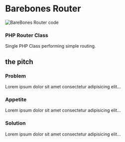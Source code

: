 # Barebones Router
![BareBones Router code](/imgs/BareBonesRouter.jpg)
### PHP Router Class

Single PHP Class performing simple routing.


## the pitch

### Problem
Lorem ipsum dolor sit amet consectetur adipisicing elit...


### Appetite
Lorem ipsum dolor sit amet consectetur adipisicing elit...



### Solution
Lorem ipsum dolor sit amet consectetur adipisicing elit...
